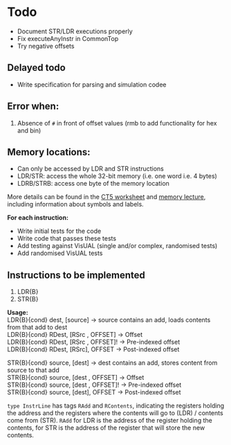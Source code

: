 # Todo
- Document STR/LDR executions properly
- Fix executeAnyInstr in CommonTop 
- Try negative offsets

## Delayed todo
- Write specification for parsing and simulation codee

## Error when:  
1. Absence of `#` in front of offset values (rmb to add functionality for hex and bin)

## Memory locations:
- Can only be accessed by LDR and STR instructions
- LDR/STR: access the whole 32-bit memory (i.e. one word i.e. 4 bytes)
- LDRB/STRB: access one byte of the memory location

More details can be found in the [CT5 worksheet](https://intranet.ee.ic.ac.uk/t.clarke/arch/html16/CT5.html) and [memory lecture](https://intranet.ee.ic.ac.uk/t.clarke/arch/html16/lect16/memory.pdf), including information about symbols and labels.

**For each instruction:**
- Write initial tests for the code
- Write code that passes these tests
- Add testing against VisUAL (single and/or complex, randomised tests)
- Add randomised VisUAL tests

## Instructions to be implemented

1. LDR{B}
2. STR{B}

**Usage:**  
LDR{B}{cond} dest, \[source\]                    -> source contains an add, loads contents from that add to dest  
LDR{B}{cond} RDest, \[RSrc , OFFSET\]            -> Offset  
LDR{B}{cond} RDest, \[RSrc , OFFSET\]!           -> Pre-indexed offset  
LDR{B}{cond} RDest, \[RSrc\], OFFSET             -> Post-indexed offset  

STR{B}{cond} source, \[dest\]                    -> dest contains an add, stores content from source to that add  
STR{B}{cond} source, \[dest , OFFSET\]           -> Offset  
STR{B}{cond} source, \[dest , OFFSET\]!          -> Pre-indexed offset  
STR{B}{cond} source, \[dest\], OFFSET            -> Post-indexed offset  

`type InstrLine` has tags `RAdd` and `RContents`, indicating the registers holding the address and the registers where the contents will go to (LDR) / contents come from (STR). `RAdd` for LDR is the address of the register holding the contents, for STR is the address of the register that will store the new contents.

